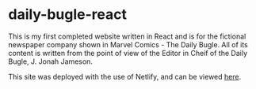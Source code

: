 # daily-bugle-react 

This is my first completed website written in React and is for the fictional newspaper company shown in Marvel Comics - The Daily Bugle. All of its content is written from the point of view of the Editor in Cheif of the Daily Bugle, J. Jonah Jameson.

This site was deployed with the use of Netlify, and can be viewed [here](https://daily-bugle-react-app.netlify.app/).
